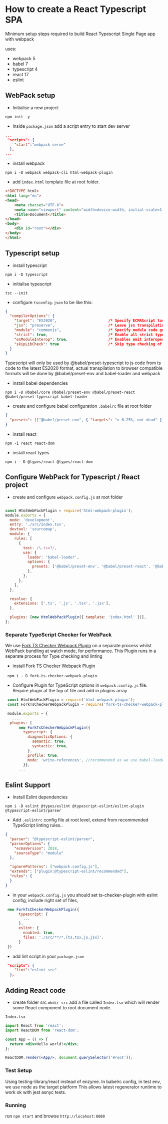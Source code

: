 # How to create a React Typescript SPA

Minimum setup steps required to build React Typescript Single Page app with webpack

uses:
* webpack 5
* babel 7
* typescript 4
* react 17
* eslint

## WebPack setup
- Initialise a new project

`npm init -y`

- Inside `package.json` add a script entry to start dev server

```json
...
 "scripts": {
    "start":"webpack serve"
  },
...
```

- install webpack

`npm i -D webpack webpack-cli html-webpack-plugin`

- add `index.html` template file at root folder.
```html
<!DOCTYPE html>
<html lang="en">
<head>
    <meta charset="UTF-8">
    <meta name="viewport" content="width=device-width, initial-scale=1.0">
    <title>Document</title>
</head>
<body>
    <div id="root"></div>
</body>
</html>

```
## Typescript setup

- install typescript

`npm i -D typescript`
- initialise typescript

`tsc --init`

- configure `tsconfig.json` to be like this:
```json
{
  "compilerOptions": {
    "target": "ES2020",                       /* Specify ECMAScript target version: 'ES3' (default), 'ES5', 'ES2015', 'ES2016', 'ES2017', 'ES2018', 'ES2019', 'ES2020', or 'ESNEXT'. */
    "jsx": "preserve",                        /* Leave jsx transpilation to higher level babel loader */
    "module": "commonjs",                     /* Specify module code generation: 'none', 'commonjs', 'amd', 'system', 'umd', 'es2015', 'es2020', or 'ESNext'. */
    "strict": true,                           /* Enable all strict type-checking options. */
    "esModuleInterop": true,                  /* Enables emit interoperability between CommonJS and ES Modules via creation of namespace objects for all imports. Implies 'allowSyntheticDefaultImports'. */
    "skipLibCheck": true                      /* Skip type checking of declaration files. */
  }
}
```

Typescript will only be used by @babel/preset-typescript to js code from ts code to the latest ES2020 format, actual transpilation to browser compatible formats will be done by @babel/preset-env and babel-loader and webpack

- install babel dependencies

` npm i -D @babel/core @babel/preset-env @babel/preset-react @babel/preset-typescript babel-loader `

- create and configure babel configuration `.babelrc` file at root folder
```json
{
  "presets": [["@babel/preset-env", { "targets": "> 0.25%, not dead" }], "@babel/preset-react", "@babel/preset-typescript"]
}

```

- install react

` npm -i react react-dom `

- install react types

` npm i - D @types/react @types/react-dom `

## Configure WebPack for Typescript / React project

- create and configure `webpack.config.js` at root folder

```js

const HtmlWebPackPlugin = require('html-webpack-plugin');
module.exports = {
  mode: 'development',
  entry: './src/Index.tsx',
  devtool: 'sourcemap',
  module: {
    rules: [
      {
        test: /\.tsx?/,
        use: {
          loader: 'babel-loader',
          options: {
            presets: ['@babel/preset-env', '@babel/preset-react', '@babel/preset-typescript'],
          },
        },
      },
    ],
  },

  resolve: {
    extensions: ['.ts', '.js', '.tsx', '.jsx'],
  },

  plugins: [new HtmlWebPackPlugin({ template: 'index.html' })],
};
```

### Separate TypeScript Checker for WebPack
We use [Fork TS Checker Webpack Plugin](https://github.com/TypeStrong/fork-ts-checker-webpack-plugin) on a separate process whilst WebPack bundling at watch mode, for performance. This Plugin runs in a separate process for Type checking and linting

- install Fork TS Checker Webpack Plugin

` npm i - D fork-ts-checker-webpack-plugin`.

- Configure Plugin for TypeScript options in `webpack.config.js` file. Require plugin at the top of file and add in plugins array
```js
 const HtmlWebPackPlugin = require('html-webpack-plugin');
 const ForkTsCheckerWebpackPlugin = require('fork-ts-checker-webpack-plugin');

 module.exports = {
   ....
  plugins: [
      new ForkTsCheckerWebpackPlugin({
        typescript: {
          diagnosticOptions: {
            semantic: true,
            syntactic: true,
          },
          profile: true,
          mode: 'write-references', //recommended as we use babel-loader
        }},
      ...
```

## Eslint Support

- Install Eslint dependencies

` npm i -D eslint @types/eslint @typescript-eslint/eslint-plugin @typescript-eslint/parser `

- Add  `.eslintrc` config file at root level, extend from recommended TypeScript linting rules..

```json
{
  "parser": "@typescript-eslint/parser",
  "parserOptions": {
    "ecmaVersion": 2018,
    "sourceType": "module"
  },

  "ignorePatterns": ["webpack.config.js"],
  "extends": ["plugin:@typescript-eslint/recommended"],
  "rules": {
  }
}

```

- in your `webpack.config.js` you should  set ts-checker-plugin with eslint config, include right set of files,

```js
 new ForkTsCheckerWebpackPlugin({
      typescript: {
        ...
      },
      eslint: {
        enabled: true,
        files: './src/**/*.{ts,tsx,js,jsx}',
      }
 })
```

- add lint script in your `package.json`

```json
 "scripts": {
    "lint":"eslint src"
  },
```

## Adding React code

- create folder src `mkdir src` add a file called `Index.tsx` which will render some React component to root document node.

`Index.tsx`
```jsx
import React from 'react';
import ReactDOM from 'react-dom';

const App = () => {
  return <div>Hello world!</div>;
};

ReactDOM.render(<App/>, document.querySelector('#root'));
```


### Test Setup
Using testing-library/react instead of enzyme.
In babelrc config, in test env, we use node as the target platform
This allows latest regenerator runtime to work ok with jest asnyc tests.


### Running

run `npm start` and browse `http://locahost:8080`
